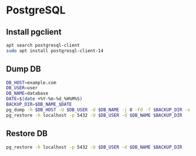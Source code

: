 # PostgreSQL

## Install pgclient

```sh
apt search postgresql-client
sudo apt install postgresql-client-14
```

## Dump DB

```sh
DB_HOST=example.com
DB_USER=user
DB_NAME=database
DATE=$(date +%Y-%m-%d_%H%M%S)
BACKUP_DIR=$DB_NAME_$DATE
pg_dump -h $DB_HOST -U $DB_USER -d $DB_NAME -j 8 -Fd -f $BACKUP_DIR -v
pg_restore -h localhost -p 5432 -U $DB_USER -d $DB_NAME $BACKUP_DIR
```

## Restore DB

```sh
pg_restore -h localhost -p 5432 -U $DB_USER -d $DB_NAME $BACKUP_DIR
```
